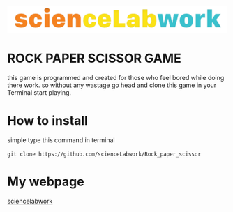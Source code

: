 ![alt text](https://github.com/scienceLabwork/Rock_paper_scissor/blob/master/Wholelogo%20copy%202.png)

# ROCK PAPER SCISSOR GAME
this game is programmed and created for those who feel bored while doing there work. so without any wastage go head and clone this game in your Terminal start playing.


# How to install

simple type this command in terminal

`git clone https://github.com/scienceLabwork/Rock_paper_scissor`

# My webpage
[sciencelabwork](http://www.sciencelabwork.cf)
